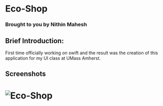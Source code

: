 Eco-Shop
======

### Brought to you by Nithin Mahesh

## Brief Introduction: 

First time officially working on swift and the result was the creation of this application for my UI class at UMass Amherst. 

## Screenshots
![Eco-Shop](./Eco-Shop_Use.GIF)
=======